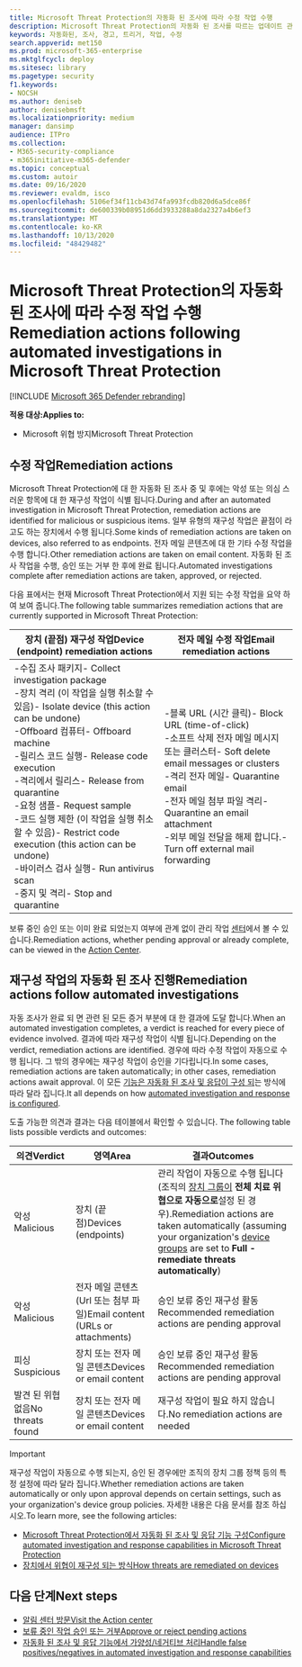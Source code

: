 ```yaml
---
title: Microsoft Threat Protection의 자동화 된 조사에 따라 수정 작업 수행
description: Microsoft Threat Protection의 자동화 된 조사를 따르는 업데이트 관리 작업에 대 한 개요를 확인 하세요.
keywords: 자동화된, 조사, 경고, 트리거, 작업, 수정
search.appverid: met150
ms.prod: microsoft-365-enterprise
ms.mktglfcycl: deploy
ms.sitesec: library
ms.pagetype: security
f1.keywords:
- NOCSH
ms.author: deniseb
author: denisebmsft
ms.localizationpriority: medium
manager: dansimp
audience: ITPro
ms.collection:
- M365-security-compliance
- m365initiative-m365-defender
ms.topic: conceptual
ms.custom: autoir
ms.date: 09/16/2020
ms.reviewer: evaldm, isco
ms.openlocfilehash: 5106ef34f11cb43d74fa993fcdb820d6a5dce86f
ms.sourcegitcommit: de600339b08951d6dd3933288a8da2327a4b6ef3
ms.translationtype: MT
ms.contentlocale: ko-KR
ms.lasthandoff: 10/13/2020
ms.locfileid: "48429482"
---
```

# <a name="remediation-actions-following-automated-investigations-in-microsoft-threat-protection"></a><span data-ttu-id="79c71-104">Microsoft Threat Protection의 자동화 된 조사에 따라 수정 작업 수행</span><span class="sxs-lookup"><span data-stu-id="79c71-104">Remediation actions following automated investigations in Microsoft Threat Protection</span></span>

[!INCLUDE [Microsoft 365 Defender rebranding](../includes/microsoft-defender.md)]


<span data-ttu-id="79c71-105">**적용 대상:**</span><span class="sxs-lookup"><span data-stu-id="79c71-105">**Applies to:**</span></span>
- <span data-ttu-id="79c71-106">Microsoft 위협 방지</span><span class="sxs-lookup"><span data-stu-id="79c71-106">Microsoft Threat Protection</span></span>


## <a name="remediation-actions"></a><span data-ttu-id="79c71-107">수정 작업</span><span class="sxs-lookup"><span data-stu-id="79c71-107">Remediation actions</span></span>

<span data-ttu-id="79c71-108">Microsoft Threat Protection에 대 한 자동화 된 조사 중 및 후에는 악성 또는 의심 스러운 항목에 대 한 재구성 작업이 식별 됩니다.</span><span class="sxs-lookup"><span data-stu-id="79c71-108">During and after an automated investigation in Microsoft Threat Protection, remediation actions are identified for malicious or suspicious items.</span></span> <span data-ttu-id="79c71-109">일부 유형의 재구성 작업은 끝점이 라고도 하는 장치에서 수행 됩니다.</span><span class="sxs-lookup"><span data-stu-id="79c71-109">Some kinds of remediation actions are taken on devices, also referred to as endpoints.</span></span> <span data-ttu-id="79c71-110">전자 메일 콘텐츠에 대 한 기타 수정 작업을 수행 합니다.</span><span class="sxs-lookup"><span data-stu-id="79c71-110">Other remediation actions are taken on email content.</span></span> <span data-ttu-id="79c71-111">자동화 된 조사 작업을 수행, 승인 또는 거부 한 후에 완료 됩니다.</span><span class="sxs-lookup"><span data-stu-id="79c71-111">Automated investigations complete after remediation actions are taken, approved, or rejected.</span></span>

<span data-ttu-id="79c71-112">다음 표에서는 현재 Microsoft Threat Protection에서 지원 되는 수정 작업을 요약 하 여 보여 줍니다.</span><span class="sxs-lookup"><span data-stu-id="79c71-112">The following table summarizes remediation actions that are currently supported in Microsoft Threat Protection:</span></span> 

|<span data-ttu-id="79c71-113">장치 (끝점) 재구성 작업</span><span class="sxs-lookup"><span data-stu-id="79c71-113">Device (endpoint) remediation actions</span></span>  |<span data-ttu-id="79c71-114">전자 메일 수정 작업</span><span class="sxs-lookup"><span data-stu-id="79c71-114">Email remediation actions</span></span>  |
|---------|---------|
|<span data-ttu-id="79c71-115">-수집 조사 패키지</span><span class="sxs-lookup"><span data-stu-id="79c71-115">- Collect investigation package</span></span> <br/><span data-ttu-id="79c71-116">-장치 격리 (이 작업을 실행 취소할 수 있음)</span><span class="sxs-lookup"><span data-stu-id="79c71-116">- Isolate device (this action can be undone)</span></span><br/><span data-ttu-id="79c71-117">-Offboard 컴퓨터</span><span class="sxs-lookup"><span data-stu-id="79c71-117">- Offboard machine</span></span> <br/><span data-ttu-id="79c71-118">-릴리스 코드 실행</span><span class="sxs-lookup"><span data-stu-id="79c71-118">- Release code execution</span></span> <br/><span data-ttu-id="79c71-119">-격리에서 릴리스</span><span class="sxs-lookup"><span data-stu-id="79c71-119">- Release from quarantine</span></span> <br/><span data-ttu-id="79c71-120">-요청 샘플</span><span class="sxs-lookup"><span data-stu-id="79c71-120">- Request sample</span></span> <br/><span data-ttu-id="79c71-121">-코드 실행 제한 (이 작업을 실행 취소할 수 있음)</span><span class="sxs-lookup"><span data-stu-id="79c71-121">- Restrict code execution (this action can be undone)</span></span> <br/><span data-ttu-id="79c71-122">-바이러스 검사 실행</span><span class="sxs-lookup"><span data-stu-id="79c71-122">- Run antivirus scan</span></span> <br/><span data-ttu-id="79c71-123">-중지 및 격리</span><span class="sxs-lookup"><span data-stu-id="79c71-123">- Stop and quarantine</span></span>      |<span data-ttu-id="79c71-124">-블록 URL (시간 클릭)</span><span class="sxs-lookup"><span data-stu-id="79c71-124">- Block URL (time-of-click)</span></span><br/><span data-ttu-id="79c71-125">-소프트 삭제 전자 메일 메시지 또는 클러스터</span><span class="sxs-lookup"><span data-stu-id="79c71-125">- Soft delete email messages or clusters</span></span><br/><span data-ttu-id="79c71-126">-격리 전자 메일</span><span class="sxs-lookup"><span data-stu-id="79c71-126">- Quarantine email</span></span><br/><span data-ttu-id="79c71-127">-전자 메일 첨부 파일 격리</span><span class="sxs-lookup"><span data-stu-id="79c71-127">- Quarantine an email attachment</span></span><br/><span data-ttu-id="79c71-128">-외부 메일 전달을 해제 합니다.</span><span class="sxs-lookup"><span data-stu-id="79c71-128">- Turn off external mail forwarding</span></span>          |

<span data-ttu-id="79c71-129">보류 중인 승인 또는 이미 완료 되었는지 여부에 관계 없이 관리 작업 [센터](https://docs.microsoft.com/microsoft-365/security/mtp/mtp-action-center)에서 볼 수 있습니다.</span><span class="sxs-lookup"><span data-stu-id="79c71-129">Remediation actions, whether pending approval or already complete, can be viewed in the [Action Center](https://docs.microsoft.com/microsoft-365/security/mtp/mtp-action-center).</span></span>

## <a name="remediation-actions-follow-automated-investigations"></a><span data-ttu-id="79c71-130">재구성 작업의 자동화 된 조사 진행</span><span class="sxs-lookup"><span data-stu-id="79c71-130">Remediation actions follow automated investigations</span></span>

<span data-ttu-id="79c71-131">자동 조사가 완료 되 면 관련 된 모든 증거 부분에 대 한 결과에 도달 합니다.</span><span class="sxs-lookup"><span data-stu-id="79c71-131">When an automated investigation completes, a verdict is reached for every piece of evidence involved.</span></span> <span data-ttu-id="79c71-132">결과에 따라 재구성 작업이 식별 됩니다.</span><span class="sxs-lookup"><span data-stu-id="79c71-132">Depending on the verdict, remediation actions are identified.</span></span> <span data-ttu-id="79c71-133">경우에 따라 수정 작업이 자동으로 수행 됩니다. 그 밖의 경우에는 재구성 작업이 승인을 기다립니다.</span><span class="sxs-lookup"><span data-stu-id="79c71-133">In some cases, remediation actions are taken automatically; in other cases, remediation actions await approval.</span></span> <span data-ttu-id="79c71-134">이 모든 [기능은 자동화 된 조사 및 응답이 구성 되](mtp-configure-auto-investigation-response.md)는 방식에 따라 달라 집니다.</span><span class="sxs-lookup"><span data-stu-id="79c71-134">It all depends on how [automated investigation and response is configured](mtp-configure-auto-investigation-response.md).</span></span>

<span data-ttu-id="79c71-135">도출 가능한 의견과 결과는 다음 테이블에서 확인할 수 있습니다. </span><span class="sxs-lookup"><span data-stu-id="79c71-135">The following table lists possible verdicts and outcomes:</span></span>

|<span data-ttu-id="79c71-136">의견</span><span class="sxs-lookup"><span data-stu-id="79c71-136">Verdict</span></span>    |<span data-ttu-id="79c71-137">영역</span><span class="sxs-lookup"><span data-stu-id="79c71-137">Area</span></span>    |<span data-ttu-id="79c71-138">결과</span><span class="sxs-lookup"><span data-stu-id="79c71-138">Outcomes</span></span>|
|------|------|------|
|<span data-ttu-id="79c71-139">악성</span><span class="sxs-lookup"><span data-stu-id="79c71-139">Malicious</span></span>    |<span data-ttu-id="79c71-140">장치 (끝점)</span><span class="sxs-lookup"><span data-stu-id="79c71-140">Devices (endpoints)</span></span>    |<span data-ttu-id="79c71-141">관리 작업이 자동으로 수행 됩니다 (조직의 [장치 그룹이](mtp-configure-auto-investigation-response.md#review-or-change-the-automation-level-for-device-groups) **전체 치료 위협으로 자동으로**설정 된 경우).</span><span class="sxs-lookup"><span data-stu-id="79c71-141">Remediation actions are taken automatically (assuming your organization's [device groups](mtp-configure-auto-investigation-response.md#review-or-change-the-automation-level-for-device-groups) are set to **Full - remediate threats automatically**)</span></span>|
|<span data-ttu-id="79c71-142">악성</span><span class="sxs-lookup"><span data-stu-id="79c71-142">Malicious</span></span>    |<span data-ttu-id="79c71-143">전자 메일 콘텐츠 (Url 또는 첨부 파일)</span><span class="sxs-lookup"><span data-stu-id="79c71-143">Email content (URLs or attachments)</span></span> | <span data-ttu-id="79c71-144">승인 보류 중인 재구성 활동 </span><span class="sxs-lookup"><span data-stu-id="79c71-144">Recommended remediation actions are pending approval</span></span>|
|<span data-ttu-id="79c71-145">피싱</span><span class="sxs-lookup"><span data-stu-id="79c71-145">Suspicious</span></span>    |<span data-ttu-id="79c71-146">장치 또는 전자 메일 콘텐츠</span><span class="sxs-lookup"><span data-stu-id="79c71-146">Devices or email content</span></span> |<span data-ttu-id="79c71-147">승인 보류 중인 재구성 활동 </span><span class="sxs-lookup"><span data-stu-id="79c71-147">Recommended remediation actions are pending approval</span></span>|
|<span data-ttu-id="79c71-148">발견 된 위협 없음</span><span class="sxs-lookup"><span data-stu-id="79c71-148">No threats found</span></span>    |<span data-ttu-id="79c71-149">장치 또는 전자 메일 콘텐츠</span><span class="sxs-lookup"><span data-stu-id="79c71-149">Devices or email content</span></span>    |<span data-ttu-id="79c71-150">재구성 작업이 필요 하지 않습니다.</span><span class="sxs-lookup"><span data-stu-id="79c71-150">No remediation actions are needed</span></span>|

> [!IMPORTANT]
> <span data-ttu-id="79c71-151">재구성 작업이 자동으로 수행 되는지, 승인 된 경우에만 조직의 장치 그룹 정책 등의 특정 설정에 따라 달라 집니다.</span><span class="sxs-lookup"><span data-stu-id="79c71-151">Whether remediation actions are taken automatically or only upon approval depends on certain settings, such as your organization's device group policies.</span></span> <span data-ttu-id="79c71-152">자세한 내용은 다음 문서를 참조 하십시오.</span><span class="sxs-lookup"><span data-stu-id="79c71-152">To learn more, see the following articles:</span></span>
> - [<span data-ttu-id="79c71-153">Microsoft Threat Protection에서 자동화 된 조사 및 응답 기능 구성</span><span class="sxs-lookup"><span data-stu-id="79c71-153">Configure automated investigation and response capabilities in Microsoft Threat Protection</span></span>](mtp-configure-auto-investigation-response.md)
> - [<span data-ttu-id="79c71-154">장치에서 위협이 재구성 되는 방식</span><span class="sxs-lookup"><span data-stu-id="79c71-154">How threats are remediated on devices</span></span>](https://docs.microsoft.com/windows/security/threat-protection/microsoft-defender-atp/automated-investigations)

## <a name="next-steps"></a><span data-ttu-id="79c71-155">다음 단계</span><span class="sxs-lookup"><span data-stu-id="79c71-155">Next steps</span></span>

- [<span data-ttu-id="79c71-156">알림 센터 방문</span><span class="sxs-lookup"><span data-stu-id="79c71-156">Visit the Action center</span></span>](https://docs.microsoft.com/microsoft-365/security/mtp/mtp-action-center)
- [<span data-ttu-id="79c71-157">보류 중인 작업 승인 또는 거부</span><span class="sxs-lookup"><span data-stu-id="79c71-157">Approve or reject pending actions</span></span>](https://docs.microsoft.com/microsoft-365/security/mtp/mtp-autoir-actions)
- [<span data-ttu-id="79c71-158">자동화 된 조사 및 응답 기능에서 가양성/네거티브 처리</span><span class="sxs-lookup"><span data-stu-id="79c71-158">Handle false positives/negatives in automated investigation and response capabilities</span></span>](mtp-autoir-report-false-positives-negatives.md)
